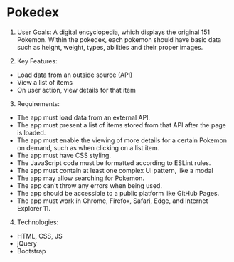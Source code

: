 # Pokedex

1. User Goals: A digital encyclopedia, which displays the original 151 Pokemon. Within the pokedex, each pokemon should have basic data such as height, weight, types, abilities and their proper images.

2. Key Features:
- Load data from an outside source (API) 
- View a list of items 
- On user action, view details for that item

3. Requirements:
- The app must load data from an external API.
- The app must present a list of items stored from that API after the page is loaded.
- The app must enable the viewing of more details for a certain Pokemon on demand, such as when clicking on a list item.
- The app must have CSS styling.
- The JavaScript code must be formatted according to ESLint rules.
- The app must contain at least one complex UI pattern, like a modal
- The app may allow searching for Pokemon.
- The app can't throw any errors when being used.
- The app should be accessible to a public platform like GitHub Pages.
- The app must work in Chrome, Firefox, Safari, Edge, and Internet Explorer 11.

4. Technologies:
- HTML, CSS, JS
- jQuery
- Bootstrap
